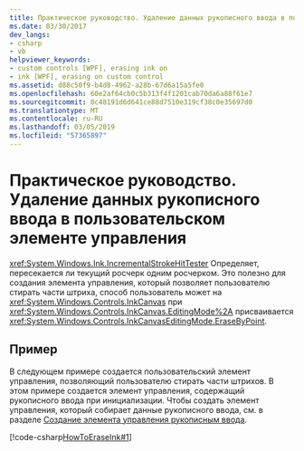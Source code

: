 ```yaml
---
title: Практическое руководство. Удаление данных рукописного ввода в пользовательском элементе управления
ms.date: 03/30/2017
dev_langs:
- csharp
- vb
helpviewer_keywords:
- custom controls [WPF], erasing ink on
- ink [WPF], erasing on custom control
ms.assetid: d88c50f9-b4d8-4962-a28b-67d6a15a5fe0
ms.openlocfilehash: 60e2af64cb0c5b313f4f1201cab70da6a88f61e7
ms.sourcegitcommit: 0c48191d6d641ce88d7510e319cf38c0e35697d0
ms.translationtype: MT
ms.contentlocale: ru-RU
ms.lasthandoff: 03/05/2019
ms.locfileid: "57365897"
---
```

# <a name="how-to-erase-ink-on-a-custom-control"></a>Практическое руководство. Удаление данных рукописного ввода в пользовательском элементе управления
<xref:System.Windows.Ink.IncrementalStrokeHitTester> Определяет, пересекается ли текущий росчерк одним росчерком.  Это полезно для создания элемента управления, который позволяет пользователю стирать части штриха, способ пользователь может на <xref:System.Windows.Controls.InkCanvas> при <xref:System.Windows.Controls.InkCanvas.EditingMode%2A> присваивается <xref:System.Windows.Controls.InkCanvasEditingMode.EraseByPoint>.  
  
## <a name="example"></a>Пример  
 В следующем примере создается пользовательский элемент управления, позволяющий пользователю стирать части штрихов.  В этом примере создается элемент управления, содержащий рукописного ввода при инициализации.  Чтобы создать элемент управления, который собирает данные рукописного ввода, см. в разделе [Создание элемента управления рукописным ввода](creating-an-ink-input-control.md).  
  
 [!code-csharp[HowToEraseInk#1](~/samples/snippets/csharp/VS_Snippets_Wpf/HowToEraseInk/CSharp/InkEraser.cs#1)]
 
